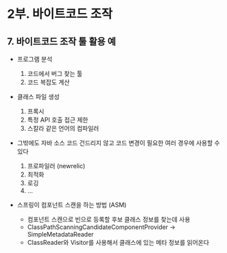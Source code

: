 # 2부. 바이트코드 조작

## 7. 바이트코드 조작 툴 활용 예

- 프로그램 분석

  1. 코드에서 버그 찾는 툴
  2. 코드 복잡도 계산

- 클래스 파일 생성

  1. 프록시
  2. 특정 API 호출 접근 제한
  3. 스칼라 같은 언어의 컴파일러

- 그밖에도 자바 소스 코드 건드리지 않고 코드 변경이 필요한 여러 경우에 사용할 수 있다

  1. 프로파일러 (newrelic)
  2. 최적화
  3. 로깅
  4. ...

- 스프링이 컴포넌트 스캔을 하는 방법 (ASM)
  - 컴포넌트 스캔으로 빈으로 등록할 후보 클래스 정보를 찾는데 사용
  - ClassPathScanningCandidateComponentProvider -> SimpleMetadataReader
  - ClassReader와 Visitor를 사용해서 클래스에 있는 메타 정보를 읽어온다
